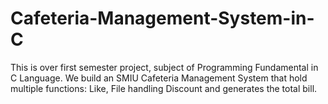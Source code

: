 # Cafeteria-Management-System-in-C
This is over first semester project, subject of Programming Fundamental in C Language. We build an SMIU Cafeteria Management System that hold multiple functions: Like, File handling Discount and generates the total bill. 
